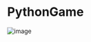 # PythonGame

![image](https://github.com/BigBugGrow/BigBugGrow.github.io/blob/master/picture/%E6%9C%AA%E5%91%BD%E5%90%8D.gif)
